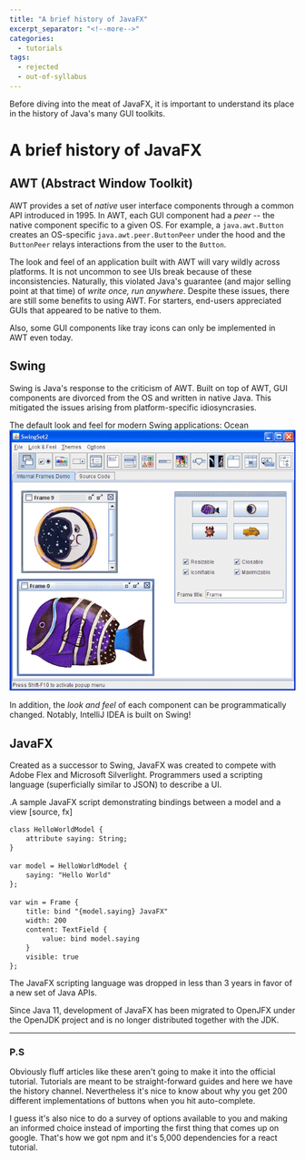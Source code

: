 ```yaml
---
title: "A brief history of JavaFX"
excerpt_separator: "<!--more-->"
categories:
  - tutorials
tags:
  - rejected
  - out-of-syllabus
---
```


Before diving into the meat of JavaFX, it is important to understand its place in the history of Java's many GUI
toolkits.

<!--more-->

# A brief history of JavaFX

## AWT (Abstract Window Toolkit)

AWT provides a set of _native_ user interface components through a common API introduced in 1995.
In AWT, each GUI component had a _peer_ -- the native component specific to a given OS.
For example, a `java.awt.Button` creates an OS-specific `java.awt.peer.ButtonPeer` under the hood and the
`ButtonPeer` relays interactions from the user to the `Button`.

The look and feel of an application built with AWT will vary wildly across platforms.
It is not uncommon to see UIs break because of these inconsistencies.
Naturally, this violated Java's guarantee (and major selling point at that time) of _write once, run anywhere_.
Despite these issues, there are still some benefits to using AWT.
For starters, end-users appreciated GUIs that appeared to be native to them.

Also, some GUI components like tray icons can only be implemented in AWT even today.

## Swing

Swing is Java's response to the criticism of AWT.
Built on top of AWT, GUI components are divorced from the OS and written in native Java.
This mitigated the issues arising from platform-specific idiosyncrasies.

The default look and feel for modern Swing applications: Ocean
![Ocean Look and Feel](/assets/images/2019-07-24-a-brief-history-of-javafx/OceanLookAndFeel.png)

In addition, the _look and feel_ of each component can be programmatically changed.
Notably, IntelliJ IDEA is built on Swing!

## JavaFX

Created as a successor to Swing, JavaFX was created to compete with Adobe Flex and Microsoft Silverlight.
Programmers used a scripting language (superficially similar to JSON) to describe a UI.

.A sample JavaFX script demonstrating bindings between a model and a view
[source, fx]
```
class HelloWorldModel {
    attribute saying: String;
}

var model = HelloWorldModel {
    saying: "Hello World"
};

var win = Frame {
    title: bind "{model.saying} JavaFX"
    width: 200
    content: TextField {
        value: bind model.saying
    }
    visible: true
};
```

The JavaFX scripting language was dropped in less than 3 years in favor of a new set of Java APIs.

Since Java 11, development of JavaFX has been migrated to OpenJFX under the OpenJDK project and is no longer
distributed together with the JDK.

---

### P.S 

Obviously fluff articles like these aren't going to make it into the official tutorial. 
Tutorials are meant to be straight-forward guides and here we have the history channel.
Nevertheless it's nice to know about why you get 200 different implementations of buttons when you hit auto-complete.

I guess it's also nice to do a survey of options available to you and making an informed choice instead of importing the first thing that comes up on google.
That's how we got npm and it's 5,000 dependencies for a react tutorial.  